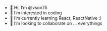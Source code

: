 - 👋 Hi, I’m @vson75
- 👀 I’m interested in coding
- 🌱 I’m currently learning React, ReactNative :) 
- 💞️ I’m looking to collaborate on ... everythings

<!---
vson75/vson75 is a ✨ special ✨ repository because its `README.md` (this file) appears on your GitHub profile.
You can click the Preview link to take a look at your changes.
--->
